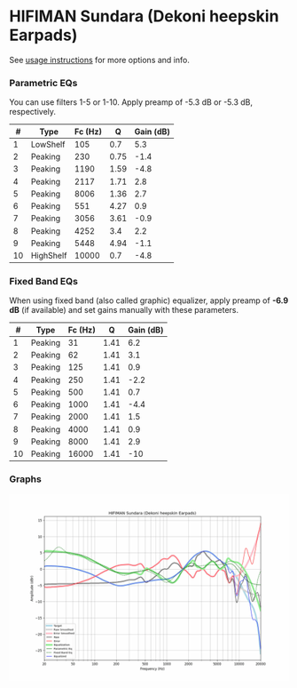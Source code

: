 # HIFIMAN Sundara (Dekoni heepskin Earpads)
See [usage instructions](https://github.com/jaakkopasanen/AutoEq#usage) for more options and info.

### Parametric EQs
You can use filters 1-5 or 1-10. Apply preamp of -5.3 dB or -5.3 dB, respectively.

|   # | Type      |   Fc (Hz) |    Q |   Gain (dB) |
|-----|-----------|-----------|------|-------------|
|   1 | LowShelf  |       105 | 0.7  |         5.3 |
|   2 | Peaking   |       230 | 0.75 |        -1.4 |
|   3 | Peaking   |      1190 | 1.59 |        -4.8 |
|   4 | Peaking   |      2117 | 1.71 |         2.8 |
|   5 | Peaking   |      8006 | 1.36 |         2.7 |
|   6 | Peaking   |       551 | 4.27 |         0.9 |
|   7 | Peaking   |      3056 | 3.61 |        -0.9 |
|   8 | Peaking   |      4252 | 3.4  |         2.2 |
|   9 | Peaking   |      5448 | 4.94 |        -1.1 |
|  10 | HighShelf |     10000 | 0.7  |        -4.8 |

### Fixed Band EQs
When using fixed band (also called graphic) equalizer, apply preamp of **-6.9 dB** (if available) and set gains manually with these parameters.

|   # | Type    |   Fc (Hz) |    Q |   Gain (dB) |
|-----|---------|-----------|------|-------------|
|   1 | Peaking |        31 | 1.41 |         6.2 |
|   2 | Peaking |        62 | 1.41 |         3.1 |
|   3 | Peaking |       125 | 1.41 |         0.9 |
|   4 | Peaking |       250 | 1.41 |        -2.2 |
|   5 | Peaking |       500 | 1.41 |         0.7 |
|   6 | Peaking |      1000 | 1.41 |        -4.4 |
|   7 | Peaking |      2000 | 1.41 |         1.5 |
|   8 | Peaking |      4000 | 1.41 |         0.9 |
|   9 | Peaking |      8000 | 1.41 |         2.9 |
|  10 | Peaking |     16000 | 1.41 |       -10   |

### Graphs
![](./HIFIMAN%20Sundara%20(Dekoni%20heepskin%20Earpads).png)
